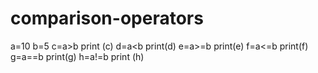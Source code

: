 # comparison-operators
a=10 
b=5 
c=a>b
print (c) 
d=a<b
print(d)
e=a>=b
print(e) 
f=a&lt;=b 
print(f) 
g=a==b 
print(g) 
h=a!=b 
print (h)
